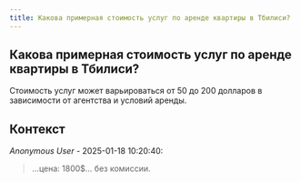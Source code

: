 ```yaml
---
title: Какова примерная стоимость услуг по аренде квартиры в Тбилиси?
---
```


## Какова примерная стоимость услуг по аренде квартиры в Тбилиси?

Стоимость услуг может варьироваться от 50 до 200 долларов в зависимости от агентства и условий аренды.

## Контекст

_Anonymous User_ - 2025-01-18 10:20:40:

> ...цена: 1800$... без комиссии.
